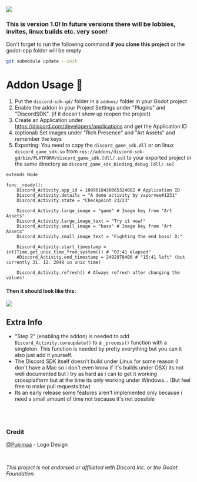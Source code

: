 <img src="https://github.com/vaporvee/discord-sdk-godot/blob/main/project/assets/Banner_v1.png?raw=true">

### This is version 1.0! In future versions there will be lobbies, invites, linux builds etc. very soon!
Don't forget to run the following command **if you clone this project** or the godot-cpp folder will be empty
```sh
git submodule update --init
```
# Addon Usage :rocket:
1. Put the `discord-sdk-gd/` folder in a `addons/` folder in your Godot project
2. Enable the addon in your Project Settings under "Plugins" and "DiscordSDK". (if it doesn't show up reopen the project)
3. Create an Application under https://discord.com/developers/applications and get the Application ID
4. (optional) Set images under "Rich Presence" and "Art Assets" and remember the keys
5. Exporting: You need to copy the `discord_game_sdk.dll` or on linux `discord_game_sdk.so` from `res://addons/discord-sdk-gd/bin/PLATFORM/discord_game_sdk.[dll/.so]` to your exported project in the same directory as `discord_game_sdk_binding_debug.[dll/.so]`
```gdscript
extends Node

func _ready():
	Discord_Activity.app_id = 1099618430065324082 # Application ID
	Discord_Activity.details = "A demo activity by vaporvee#1231"
	Discord_Activity.state = "Checkpoint 23/23"
	
	Discord_Activity.large_image = "game" # Image key from "Art Assets"
	Discord_Activity.large_image_text = "Try it now!"
	Discord_Activity.small_image = "boss" # Image key from "Art Assets"
	Discord_Activity.small_image_text = "Fighting the end boss! D:"
	
	Discord_Activity.start_timestamp = int(Time.get_unix_time_from_system()) # "02:41 elapsed"
	#Discord_Activity.end_timestamp = 2492978400 # "15:41 left" (but currently 31. 12. 2048 in unix time)

	Discord_Activity.refresh() # Always refresh after changing the values!

```
#### Then it should look like this: 
<img src="https://cdn.discordapp.com/attachments/825019604207927326/1099642861256970311/activity.webp">

## Extra Info
- "Step 2" (enabling the addon) is needed to add `Discord_Activity.coreupdate()` to a `_process()` function with a singleton. This function is needed by pretty everything but you can it also just add it yourself.
- The Discord SDK itself doesn't build under Linux for some reason (I don't have a Mac so i don't even know if it's builds under OSX) its not well documented but I try as hard as i can to get it working crossplatform but at the time its only working under Windows... (But feel free to make pull requests btw)
- Its an early release some features aren't implemented only because i need a small amount of time not because it's not possible

<br />
<br />

### Credit
[@Pukimaa](https://github.com/pukimaa) - Logo Design

<br />

*This project is not endorsed or affiliated with Discord Inc. or the Godot Foundation.*

